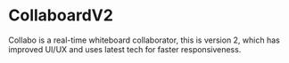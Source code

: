 # CollaboardV2
Collabo is a real-time whiteboard collaborator, this is version 2, which has improved UI/UX and uses latest tech for faster responsiveness.
